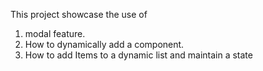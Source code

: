 This project showcase the use of

1. modal feature.
2. How to dynamically add a component.
3. How to add Items to a dynamic list and maintain a state

